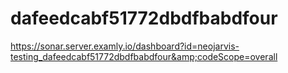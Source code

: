 # dafeedcabf51772dbdfbabdfour
https://sonar.server.examly.io/dashboard?id=neojarvis-testing_dafeedcabf51772dbdfbabdfour&amp;codeScope=overall
